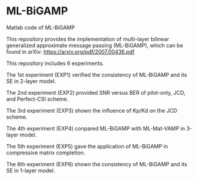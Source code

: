 # ML-BiGAMP
Matlab code of ML-BiGAMP



This repository provides the implementation of multi-layer bilinear generalized approximate message passing (ML-BiGAMP), which can be found in arXiv: https://arxiv.org/pdf/2007.00436.pdf

This repository includes 6 experiments. 

The 1st experiment (EXP1) verified the consistency of ML-BiGAMP and its SE in 2-layer model. 

The 2nd experiment (EXP2) provided SNR versus BER of pilot-only, JCD, and Perfect-CSI scheme. 

The 3rd experiment (EXP3) shown the influence of Kp/Kd on the JCD scheme. 

The 4th experiment (EXP4) conpared ML-BiGAMP with ML-Mat-VAMP in 3-layer model. 

The 5th experiment (EXP5) gave the application of ML-BiGAMP in compressive matrix completion.

The 6th experiment (EXP6) shown the consistency of ML-BiGAMP and  its SE in 1-layer model. 
